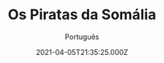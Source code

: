 ---
id: '1aaa806f-5dc8-4f9f-9a7f-7792fd53e764'
type: 'movie' # Filme, Série, Anime
title: "Os Piratas da Somália"
synopsis: ["Jay Bahadur (Evan Peters) sonha em se tornar um jornalista conhecido. Para isso, ele precisa realizar uma reportagem de impacto e ele então parte para a Somália em busca de uma boa história. Lá, Jay acompanha a rotina do pirata Abdi (Abdi Barkhad) e acaba se metendo em situações perigosas.",
]
originalTitle: "The Pirates of Somalia"
date: '2021-04-05T21:35:25.000Z'
update: '2021-04-05T21:35:25.000Z'
releaseDate: '2017-12-08T03:00:00.000Z'
imdb:
  rating: '6.8' # 8.5
  id: '' # tt0470752
duration: '1h 57m'
trailer:
  urls: [
    'lisEI52nkEM',
  ]
tags: ['720p', '1080p', '720p']
genre: ['Drama'] #
quality: 'BluRay 720p | 1080p' # BluRay, WEB-DL, HDTV, WEB-DL4K, WEB-DLe
format: 'Mkv | Mp4' # MKV, MP4, TS
audio: 'Português, Inglês' # Dublado, Legendado, Dual Audio, Dub & Leg
subtitle: 'Português' # Português, inglês,
size: '904 MB | 1.04 GB | 1.97 GB' # 4.8 GB
audioQuality: 10
videoQuality: 10
directors: []
#  - name: 'Lana Wachowski'
#    image: ''
#  - name: 'Lilly Wachowski'
#    image: ''
cast: []
#  - name: 'Keanu Reeves'
#    image: ''
#    characterName: 'Neo'
writers: []
#  - name: ''
#    image: ''
maturityRating:
  age: '' # L , 10, 12, 14, 16, 18
  topics: [''] # Violence, Illegal drugs, Inappropriate Language, Legal Drugs, Sexual Content, Extreme Violence
###########################################
download:
  
  - url: 'magnet:?xt=urn:btih:9F6E9724C7B7DEF3D7074BA0B4555BB5EA1A41F7&dn=WwW.LAPUMiAFiLMES.COM%20-%20Os%20Piratas%20da%20Som%C3%A1lia%202018%20%28720p%29&tr=udp%3a%2f%2ftracker.openbittorrent.com%3a80%2fannounce&tr=udp%3a%2f%2ftracker.opentrackr.org%3a1337%2fannounce&tr=udp%3a%2f%2f9.rarbg.to%3a2730%2fannounce&tr=udp%3a%2f%2fexplodie.org%3a6969%2fannounce&tr=http%3a%2f%2fglotorrents.pw%3a80%2fannounce&tr=udp%3a%2f%2fp4p.arenabg.com%3a1337%2fannounce&tr=udp%3a%2f%2ftorrent.gresille.org%3a80%2fannounce&tr=udp%3a%2f%2ftracker.aletorrenty.pl%3a2710%2fannounce&tr=udp%3a%2f%2ftracker.coppersurfer.tk%3a6969%2fannounce&tr=udp%3a%2f%2ftracker.piratepublic.com%3a1337%2fannounce'
    resolution: '720p' # 720p, 1080p, 4K,
    audio: 'Dual Áudio' # Dublado, Legendado, Dual Audio
    size: '' # 4.8 GB
    quality: '' # BluRay, WEB-DL
    format: '' # MKV
  - url: 'magnet:?xt=urn:btih:31eeb986ba59c26b4b706a230ca2a658e69650fd&dn=WwW.LAPUMiAFiLMES.COM%20-%20Os%20Piratas%20da%20Som%C3%A1lia%202018%20%281080p%29'
    resolution: '1080p' # 720p, 1080p, 4K,
    audio: 'Dual Áudio' # Dublado, Legendado, Dual Audio
    size: '' # 4.8 GB
    quality: '' # BluRay, WEB-DL
    format: '' # MKV
  - url: 'magnet:?xt=urn:btih:080a7a7916274b6c0592ef56fa5254f117502d35&dn=WwW.LAPUMiAFiLMES.COM%20-%20Os%20Piratas%20da%20Som%C3%A1lia%202018%20%28720p%29%20DUBLADO'
    resolution: '720p' # 720p, 1080p, 4K,
    audio: 'Dublado' # Dublado, Legendado, Dual Audio
    size: '' # 4.8 GB
    quality: '' # BluRay, WEB-DL
    format: '' # MKV
images:
  cover: '/assets/movies/os-piratas-da-somalia.jpg'
  background: '/assets/movies/'
---